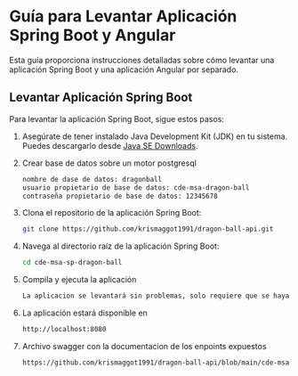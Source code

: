 # Guía para Levantar Aplicación Spring Boot y Angular

Esta guía proporciona instrucciones detalladas sobre cómo levantar una aplicación Spring Boot y una aplicación Angular por separado.

## Levantar Aplicación Spring Boot

Para levantar la aplicación Spring Boot, sigue estos pasos:

1. Asegúrate de tener instalado Java Development Kit (JDK) en tu sistema. Puedes descargarlo desde [Java SE Downloads](https://www.oracle.com/java/technologies/javase-jdk11-downloads.html).

2. Crear base de datos sobre un motor postgresql

   ```bash
   nombre de dase de datos: dragonball
   usuario propietario de base de datos: cde-msa-dragon-ball
   contraseña propietario de base de datos: 12345678

3. Clona el repositorio de la aplicación Spring Boot:

   ```bash
   git clone https://github.com/krismaggot1991/dragon-ball-api.git

4. Navega al directorio raíz de la aplicación Spring Boot:

   ```bash
   cd cde-msa-sp-dragon-ball

5. Compila y ejecuta la aplicación 

   ```bash
   La aplicacion se levantará sin problemas, solo requiere que se haya creado la base de datos 

6. La aplicación estará disponible en

   ```bash
   http://localhost:8080

7. Archivo swagger con la documentacion de los enpoints expuestos

   ```bash
   https://github.com/krismaggot1991/dragon-ball-api/blob/main/cde-msa-sp-dragon-ball/src/main/resources/openapi.yaml
